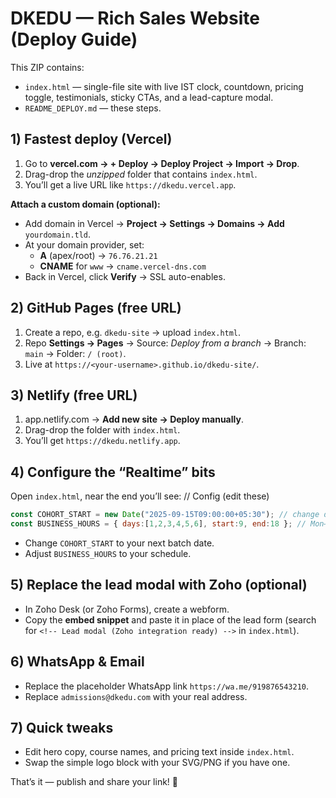 # DKEDU — Rich Sales Website (Deploy Guide)

This ZIP contains:
- `index.html` — single-file site with live IST clock, countdown, pricing toggle, testimonials, sticky CTAs, and a lead-capture modal.
- `README_DEPLOY.md` — these steps.

## 1) Fastest deploy (Vercel)
1. Go to **vercel.com → + Deploy → Deploy Project → Import → Drop**.
2. Drag-drop the *unzipped* folder that contains `index.html`.
3. You’ll get a live URL like `https://dkedu.vercel.app`.

**Attach a custom domain (optional):**
- Add domain in Vercel → **Project → Settings → Domains → Add** `yourdomain.tld`.
- At your domain provider, set:
  - **A** (apex/root) → `76.76.21.21`
  - **CNAME** for `www` → `cname.vercel-dns.com`
- Back in Vercel, click **Verify** → SSL auto-enables.

## 2) GitHub Pages (free URL)
1. Create a repo, e.g. `dkedu-site` → upload `index.html`.
2. Repo **Settings → Pages** → Source: *Deploy from a branch* → Branch: `main` → Folder: `/ (root)`.
3. Live at `https://<your-username>.github.io/dkedu-site/`.

## 3) Netlify (free URL)
1. app.netlify.com → **Add new site → Deploy manually**.
2. Drag-drop the folder with `index.html`.
3. You’ll get `https://dkedu.netlify.app`.

## 4) Configure the “Realtime” bits
Open `index.html`, near the end you’ll see:
// Config (edit these)
```js
const COHORT_START = new Date("2025-09-15T09:00:00+05:30"); // change date/time
const BUSINESS_HOURS = { days:[1,2,3,4,5,6], start:9, end:18 }; // Mon–Sat 9–18 IST
```
- Change `COHORT_START` to your next batch date.
- Adjust `BUSINESS_HOURS` to your schedule.

## 5) Replace the lead modal with Zoho (optional)
- In Zoho Desk (or Zoho Forms), create a webform.
- Copy the **embed snippet** and paste it in place of the lead form (search for `<!-- Lead modal (Zoho integration ready) -->` in `index.html`).

## 6) WhatsApp & Email
- Replace the placeholder WhatsApp link `https://wa.me/919876543210`.
- Replace `admissions@dkedu.com` with your real address.

## 7) Quick tweaks
- Edit hero copy, course names, and pricing text inside `index.html`.
- Swap the simple logo block with your SVG/PNG if you have one.

That’s it — publish and share your link! 🎉
